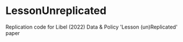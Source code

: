 # LessonUnreplicated
 Replication code for Libel (2022) Data & Policy 'Lesson (un)Replicated' paper

